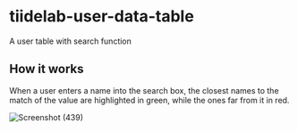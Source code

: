 # tiidelab-user-data-table


A user table with search function


## How it works

When a user enters a name into the search box, the closest names to the match of the value are
highlighted in green, while the ones far from it in red.

![Screenshot (439)](https://user-images.githubusercontent.com/49479307/172872671-2bfe40b2-9caf-4121-aee3-d4bb7c91a6ac.png)
